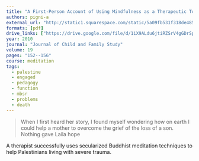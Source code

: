 ```yaml
---
title: "A First-Person Account of Using Mindfulness as a Therapeutic Tool in the Palestinian Territories"
authors: pigni-a
external_url: "http://static1.squarespace.com/static/5a09fb531f318de485b9921e/5a0a02aa02d7bc23190b0726/5a0a028002d7bc23190b00b9/1510605440679/Mindfulness-in-Palestine.pdf?format=original"
formats: [pdf]
drive_links: ["https://drive.google.com/file/d/1iX9ALdu6jtiRZSrV4gGDrSpDg9ACcQvl/view?usp=drivesdk"]
year: 2010
journal: "Journal of Child and Family Study"
volume: 19
pages: "152--156"
course: meditation
tags:
  - palestine
  - engaged
  - pedagogy
  - function
  - mbsr
  - problems
  - death
---
```


> When I first heard her story, I found myself wondering how on earth I could help a mother to overcome the grief of the loss of a son. Nothing gave Laila hope

A therapist successfully uses secularized Buddhist meditation techniques to help Palestinians living with severe trauma.


